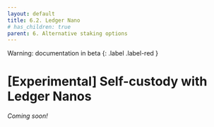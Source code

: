 ```yaml
---
layout: default
title: 6.2. Ledger Nano
# has_children: true
parent: 6. Alternative staking options
---
```

Warning: documentation in beta
{: .label .label-red }
    
# [Experimental] Self-custody with Ledger Nanos
 
*Coming soon!*
